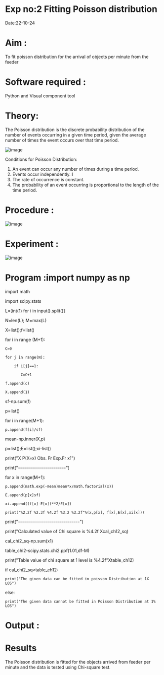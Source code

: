 # Exp no:2 Fitting Poisson  distribution
Date:22-10-24
# Aim : 

To fit poisson distribution for the arrival of objects per minute from the feeder

# Software required :  

Python and Visual component tool

# Theory:

The Poisson distribution is the discrete probability distribution of the number of events occurring in a given time period, given the average number of times the event occurs over that time period.

![image](https://user-images.githubusercontent.com/104613195/166248326-fd042076-8b0b-40c4-8b11-1d8e8fcb74db.png)

 Conditions for Poisson Distribution:

1. An event can occur any number of times during a time period.
2. Events occur independently. I
3. The rate of occurrence is constant.
4. The probability of an event occurring is proportional to the length of the time period. 
 
# Procedure :

![image](https://user-images.githubusercontent.com/104613195/166251988-d0c53205-6080-4f7b-ae4c-398178586637.png)

# Experiment :

![image](https://user-images.githubusercontent.com/103921593/230282876-f4a5afbf-cac1-4648-a1b0-c78840638a8e.png)

# Program :import numpy as np

import math

import scipy.stats

L=[int(1) for i in input().split()]

N=len(L); M=max(L)

X=list();f=list()

for i in range (M+1):

    C=0

    for j in range(N):

        if L[j]==1:

           C=C+1

    f.append(c)

    X.append(1)

sf-np.sum(f)

p=list()

for i in range(M+1):

    p.append(f[i]/sf)

mean-np.inner(X,p)

p=list();E=list();xi-list()

print("X P(X=x) Obs. Fr Exp.Fr x1")

print("------------------------")

for x in range(M+1):

    p.append(math.exp(-mean)mean*x/math.factorial(x))

    E.append(p[x]sf)

    xi.append((f[x]-E[x])**2/E[x])

    print("%2.2f %2.3f %4.2f %3.2 %3.2f"%(x,p[x], f[x],E[x],xi[x]))

print("-------------------------------")

print("Calculated value of Chi square is %4.2f Xcal_ch12_sq)

cal_chi2_sq-np.sum(x1)

table_chi2-scipy.stats.chi2.ppf(1.01,df-M)

print("Table value of chi square at 1 level is %4.2f"Xtable_ch12)

if cal_chi2_sq<table_ch12:

    print("The given data can be fitted in poisson Distribution at 1X LOS")

else:

    print("The given data cannot be fitted in Poisson Distribution at 1% LOS")

 

# Output : 



# Results

The Poisson distribution is fitted for the objects arrived from feeder per minute and the data is tested using Chi-square test. 
 
